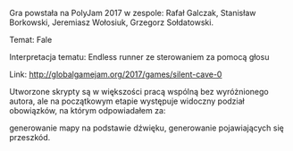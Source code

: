 Gra powstała na PolyJam 2017 w zespole: Rafał Galczak, Stanisław Borkowski, Jeremiasz Wołosiuk, Grzegorz Sołdatowski.

Temat: Fale

Interpretacja tematu: Endless runner ze sterowaniem za pomocą głosu

Link: http://globalgamejam.org/2017/games/silent-cave-0


Utworzone skrypty są w większości pracą wspólną bez wyróżnionego autora,
ale na początkowym etapie występuje widoczny podział obowiązków, na którym odpowiadałem za:

generowanie mapy na podstawie dźwięku,
generowanie pojawiających się przeszkód.
